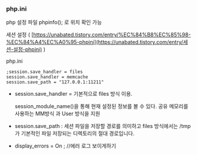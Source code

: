 ### php.ini

php 설정 파일 phpinfo(); 로 위치 확인 가능

세션 설정 ( [https://unabated.tistory.com/entry/%EC%84%B8%EC%85%98-%EC%84%A4%EC%A0%95-phpini](https://unabated.tistory.com/entry/세션-설정-phpini) )

php.ini

```
;session.save_handler = files
session.save_handler = memcache
session.save_path = "127.0.0.1:11211"
```



- session.save_handler = 기본적으로 files 방식 이용. 

  session_module_name()을 통해 현재 설정된 정보를 볼 수 있다. 공유 메모리를 사용하는 MM방식 과 User 방식을 지원

- session.save_path : 세션 파일을 저장할 경로를 의미하고 files 방식에서는 /tmp가 기본적인 파일 저장되는 디렉토리의 절대 경로입니다.

  

* display_errors = On ; //에러 로그 보이게하기